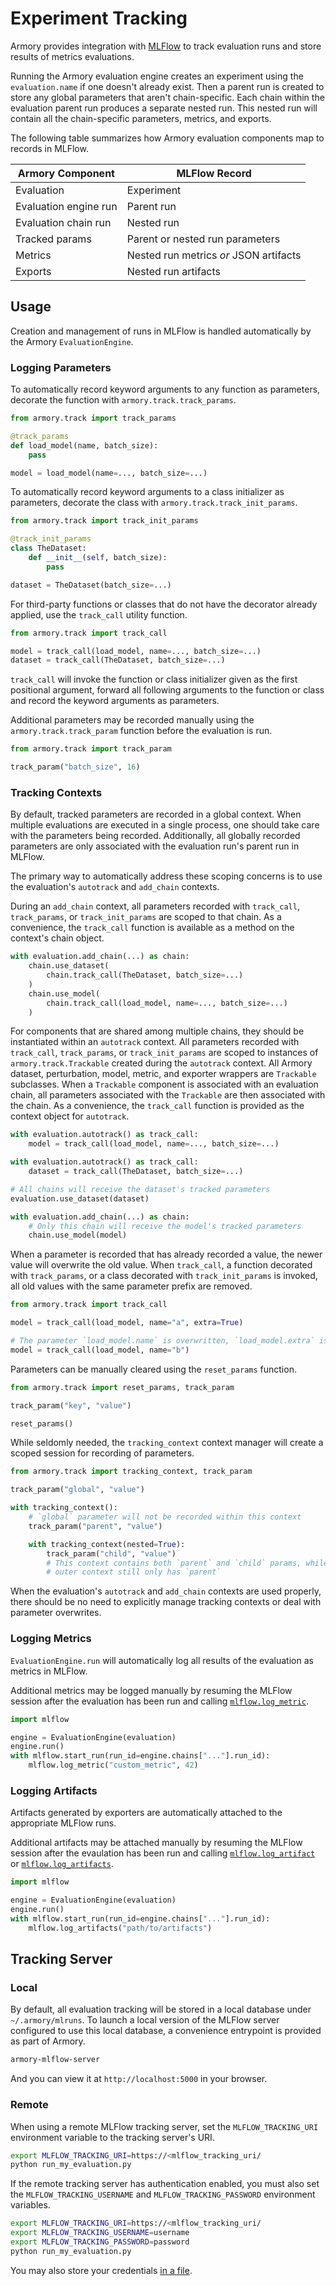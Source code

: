 # Experiment Tracking

Armory provides integration with [MLFlow](https://mlflow.org/) to track evaluation
runs and store results of metrics evaluations.

Running the Armory evaluation engine creates an experiment using the
`evaluation.name` if one doesn't already exist. Then a parent run is created to
store any global parameters that aren't chain-specific. Each chain within the
evaluation parent run produces a separate nested run. This nested run will contain all
the chain-specific parameters, metrics, and exports.

The following table summarizes how Armory evaluation components map to records
in MLFlow.

| Armory Component      | MLFlow Record                          |
|-----------------------|----------------------------------------|
| Evaluation            | Experiment                             |
| Evaluation engine run | Parent run                             |
| Evaluation chain run  | Nested run                             |
| Tracked params        | Parent or nested run parameters        |
| Metrics               | Nested run metrics _or_ JSON artifacts |
| Exports               | Nested run artifacts

## Usage

Creation and management of runs in MLFlow is handled automatically by the Armory
`EvaluationEngine`.

### Logging Parameters

To automatically record keyword arguments to any function as parameters,
decorate the function with `armory.track.track_params`.

```python
from armory.track import track_params

@track_params
def load_model(name, batch_size):
    pass

model = load_model(name=..., batch_size=...)
```

To automatically record keyword arguments to a class initializer as parameters,
decorate the class with `armory.track.track_init_params`.

```python
from armory.track import track_init_params

@track_init_params
class TheDataset:
    def __init__(self, batch_size):
        pass

dataset = TheDataset(batch_size=...)
```

For third-party functions or classes that do not have the decorator already
applied, use the `track_call` utility function.

```python
from armory.track import track_call

model = track_call(load_model, name=..., batch_size=...)
dataset = track_call(TheDataset, batch_size=...)
```

`track_call` will invoke the function or class initializer given as the first
positional argument, forward all following arguments to the function or class
and record the keyword arguments as parameters.

Additional parameters may be recorded manually using the
`armory.track.track_param` function before the evaluation is run.

```python
from armory.track import track_param

track_param("batch_size", 16)
```

### Tracking Contexts

By default, tracked parameters are recorded in a global context. When
multiple evaluations are executed in a single process, one should take care
with the parameters being recorded. Additionally, all globally recorded
parameters are only associated with the evaluation run's parent run in MLFlow.

The primary way to automatically address these scoping concerns is to use the
evaluation's `autotrack` and `add_chain` contexts.

During an `add_chain` context, all parameters recorded with `track_call`,
`track_params`, or `track_init_params` are scoped to that chain. As a
convenience, the `track_call` function is available as a method on the context's
chain object.

```python
with evaluation.add_chain(...) as chain:
    chain.use_dataset(
        chain.track_call(TheDataset, batch_size=...)
    )
    chain.use_model(
        chain.track_call(load_model, name=..., batch_size=...)
    )
```

For components that are shared among multiple chains, they should be
instantiated within an `autotrack` context. All parameters recorded with
`track_call`, `track_params`, or `track_init_params` are scoped to instances of
`armory.track.Trackable` created during the `autotrack` context. All Armory
dataset, perturbation, model, metric, and exporter wrappers are `Trackable`
subclasses. When a `Trackable` component is associated with an evaluation chain,
all parameters associated with the `Trackable` are then associated with the
chain. As a convenience, the `track_call` function is provided as the context
object for `autotrack`.

```python
with evaluation.autotrack() as track_call:
    model = track_call(load_model, name=..., batch_size=...)

with evaluation.autotrack() as track_call:
    dataset = track_call(TheDataset, batch_size=...)

# All chains will receive the dataset's tracked parameters
evaluation.use_dataset(dataset)

with evaluation.add_chain(...) as chain:
    # Only this chain will receive the model's tracked parameters
    chain.use_model(model)
```

When a parameter is recorded that has already recorded a value, the newer value
will overwrite the old value. When `track_call`, a function decorated with
`track_params`, or a class decorated with `track_init_params` is invoked, all
old values with the same parameter prefix are removed.

```python
from armory.track import track_call

model = track_call(load_model, name="a", extra=True)

# The parameter `load_model.name` is overwritten, `load_model.extra` is removed
model = track_call(load_model, name="b")
```

Parameters can be manually cleared using the `reset_params` function.

```python
from armory.track import reset_params, track_param

track_param("key", "value")

reset_params()
```

While seldomly needed, the `tracking_context` context manager will create a
scoped session for recording of parameters.

```python
from armory.track import tracking_context, track_param

track_param("global", "value")

with tracking_context():
    # `global` parameter will not be recorded within this context
    track_param("parent", "value")

    with tracking_context(nested=True):
        track_param("child", "value")
        # This context contains both `parent` and `child` params, while the
        # outer context still only has `parent`
```

When the evaluation's `autotrack` and `add_chain` contexts are used properly,
there should be no need to explicitly manage tracking contexts or deal with
parameter overwrites.

### Logging Metrics

`EvaluationEngine.run` will automatically log all results of the evaluation as
metrics in MLFlow.

Additional metrics may be logged manually by resuming the MLFlow session after
the evaluation has been run and calling [`mlflow.log_metric`].

```python
import mlflow

engine = EvaluationEngine(evaluation)
engine.run()
with mlflow.start_run(run_id=engine.chains["..."].run_id):
    mlflow.log_metric("custom_metric", 42)
```

### Logging Artifacts

Artifacts generated by exporters are automatically attached to the appropriate
MLFlow runs.

Additional artifacts may be attached manually by resuming the MLFlow session
after the evaulation has been run and calling [`mlflow.log_artifact`] or
[`mlflow.log_artifacts`].

```python
import mlflow

engine = EvaluationEngine(evaluation)
engine.run()
with mlflow.start_run(run_id=engine.chains["..."].run_id):
    mlflow.log_artifacts("path/to/artifacts")
```

## Tracking Server

### Local

By default, all evaluation tracking will be stored in a local database under
`~/.armory/mlruns`. To launch a local version of the MLFlow server configured to
use this local database, a convenience entrypoint is provided as part of Armory.

```sh
armory-mlflow-server
```

And you can view it at `http://localhost:5000` in your browser.

### Remote

When using a remote MLFlow tracking server, set the `MLFLOW_TRACKING_URI`
environment variable to the tracking server's URI.

```sh
export MLFLOW_TRACKING_URI=https://<mlflow_tracking_uri/
python run_my_evaluation.py
```

If the remote tracking server has authentication enabled, you must also set the
`MLFLOW_TRACKING_USERNAME` and `MLFLOW_TRACKING_PASSWORD` environment variables.

```sh
export MLFLOW_TRACKING_URI=https://<mlflow_tracking_uri/
export MLFLOW_TRACKING_USERNAME=username
export MLFLOW_TRACKING_PASSWORD=password
python run_my_evaluation.py
```

You may also store your credentials
[in a file](https://mlflow.org/docs/latest/auth/index.html#using-credentials-file).

[MLFlow]: https://mlflow.org/docs/latest/tracking.html
[`mlflow.log_metric`]: https://mlflow.org/docs/latest/python_api/mlflow.html#mlflow.log_metric
[`mlflow.log_artifact`]: https://mlflow.org/docs/latest/python_api/mlflow.html#mlflow.log_artifact
[`mlflow.log_artifacts`]: https://mlflow.org/docs/latest/python_api/mlflow.html#mlflow.log_artifacts

